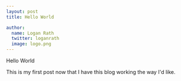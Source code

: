 ```yaml
---
layout: post
title: Hello World

author:
  name: Logan Rath
  twitter: loganrath
  image: logo.png
---
```


Hello World

This is my first post now that I have this blog working the way I'd like.